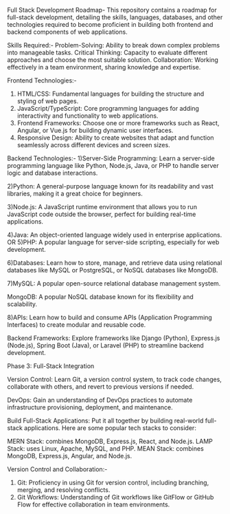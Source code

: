 Full Stack Development Roadmap-
This repository contains a roadmap for full-stack development, detailing the skills, languages, databases, and other technologies required to become proficient in building both frontend and backend components of web applications.

Skills Required:-
Problem-Solving: Ability to break down complex problems into manageable tasks.
Critical Thinking: Capacity to evaluate different approaches and choose the most suitable solution.
Collaboration: Working effectively in a team environment, sharing knowledge and expertise.


Frontend Technologies:-
1) HTML/CSS: Fundamental languages for building the structure and styling of web pages.
2) JavaScript/TypeScript: Core programming languages for adding interactivity and functionality to web applications.
3) Frontend Frameworks: Choose one or more frameworks such as React, Angular, or Vue.js for building dynamic user interfaces.
4) Responsive Design: Ability to create websites that adapt and function seamlessly across different devices and screen sizes.


Backend Technologies:-
1)Server-Side Programming:  Learn a server-side programming language like Python, Node.js, Java, or PHP to handle server logic and database interactions.

2)Python: A general-purpose language known for its readability and vast libraries, making it a great choice for beginners.

3)Node.js: A JavaScript runtime environment that allows you to run JavaScript code outside the browser, perfect for building real-time applications.

4)Java: An object-oriented language widely used in enterprise applications.
                  OR
5)PHP: A popular language for server-side scripting, especially for web development.

6)Databases:  Learn how to store, manage, and retrieve data using relational databases like MySQL or PostgreSQL, or NoSQL databases like MongoDB.

7)MySQL: A popular open-source relational database management system.


MongoDB: A popular NoSQL database known for its flexibility and scalability.

8)APIs:  Learn how to build and consume APIs (Application Programming Interfaces) to create modular and reusable code.

Backend Frameworks: 
Explore frameworks like Django (Python), Express.js (Node.js), Spring Boot (Java), or Laravel (PHP) to streamline backend development. 


Phase 3: Full-Stack Integration

Version Control:  Learn Git, a version control system, to track code changes, collaborate with others, and revert to previous versions if needed. 


DevOps: Gain an understanding of DevOps practices to automate infrastructure provisioning, deployment, and maintenance.

Build Full-Stack Applications:  Put it all together by building real-world full-stack applications. Here are some popular tech stacks to consider:

MERN Stack: combines MongoDB, Express.js, React, and Node.js.
LAMP Stack: uses Linux, Apache, MySQL, and PHP.
MEAN Stack: combines MongoDB, Express.js, Angular, and Node.js.



Version Control and Collaboration:-
1) Git: Proficiency in using Git for version control, including branching, merging, and resolving conflicts.
2) Git Workflows: Understanding of Git workflows like GitFlow or GitHub Flow for effective collaboration in team environments.


















